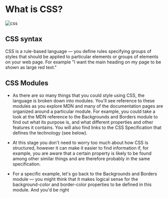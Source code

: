 # What is CSS?

![css](https://www.freetutorialsplus.com/css-tutorial/images/css-illustration.png)

## CSS syntax
CSS is a rule-based language — you define rules specifying groups of styles that should be applied to particular elements or groups of elements on your web page. For example "I want the main heading on my page to be shown as large red text."

## CSS Modules
- As there are so many things that you could style using CSS, the language is broken down into modules. You'll see reference to these modules as you explore MDN and many of the documentation pages are organized around a particular module. For example, you could take a look at the MDN reference to the Backgrounds and Borders module to find out what its purpose is, and what different properties and other features it contains. You will also find links to the CSS Specification that defines the technology (see below).

- At this stage you don't need to worry too much about how CSS is structured, however it can make it easier to find information if, for example, you are aware that a certain property is likely to be found among other similar things and are therefore probably in the same specification. 

- For a specific example, let's go back to the Backgrounds and Borders module — you might think that it makes logical sense for the background-color and border-color properties to be defined in this module. And you'd be right
